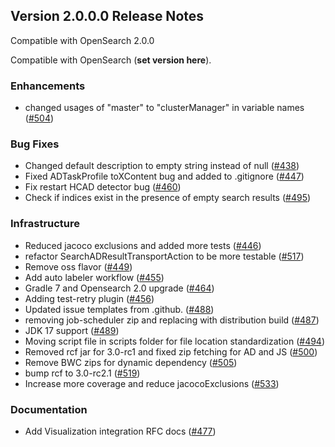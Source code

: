 ## Version 2.0.0.0 Release Notes

Compatible with OpenSearch 2.0.0

Compatible with OpenSearch (**set version here**).

### Enhancements

* changed usages of "master" to "clusterManager" in variable names ([#504](https://github.com/opensearch-project/anomaly-detection/pull/504))

### Bug Fixes

* Changed default description to empty string instead of null ([#438](https://github.com/opensearch-project/anomaly-detection/pull/438))
* Fixed ADTaskProfile toXContent bug and added to .gitignore ([#447](https://github.com/opensearch-project/anomaly-detection/pull/447))
* Fix restart HCAD detector bug ([#460](https://github.com/opensearch-project/anomaly-detection/pull/460))
* Check if indices exist in the presence of empty search results ([#495](https://github.com/opensearch-project/anomaly-detection/pull/495))

### Infrastructure

* Reduced jacoco exclusions and added more tests ([#446](https://github.com/opensearch-project/anomaly-detection/pull/446))
* refactor SearchADResultTransportAction to be more testable ([#517](https://github.com/opensearch-project/anomaly-detection/pull/517))
* Remove oss flavor ([#449](https://github.com/opensearch-project/anomaly-detection/pull/449))
* Add auto labeler workflow ([#455](https://github.com/opensearch-project/anomaly-detection/pull/455))
* Gradle 7 and Opensearch 2.0 upgrade ([#464](https://github.com/opensearch-project/anomaly-detection/pull/464))
* Adding test-retry plugin ([#456](https://github.com/opensearch-project/anomaly-detection/pull/456))
* Updated issue templates from .github. ([#488](https://github.com/opensearch-project/anomaly-detection/pull/488))
* removing job-scheduler zip and replacing with distribution build ([#487](https://github.com/opensearch-project/anomaly-detection/pull/487))
* JDK 17 support ([#489](https://github.com/opensearch-project/anomaly-detection/pull/489))
* Moving script file in scripts folder  for file location standardization ([#494](https://github.com/opensearch-project/anomaly-detection/pull/494))
* Removed rcf jar for 3.0-rc1 and fixed zip fetching for AD and JS ([#500](https://github.com/opensearch-project/anomaly-detection/pull/500))
* Remove BWC zips for dynamic dependency  ([#505](https://github.com/opensearch-project/anomaly-detection/pull/505))
* bump rcf to 3.0-rc2.1 ([#519](https://github.com/opensearch-project/anomaly-detection/pull/519))
* Increase more coverage and reduce jacocoExclusions ([#533](https://github.com/opensearch-project/anomaly-detection/pull/533))

### Documentation

* Add Visualization integration RFC docs ([#477](https://github.com/opensearch-project/anomaly-detection/pull/477))
